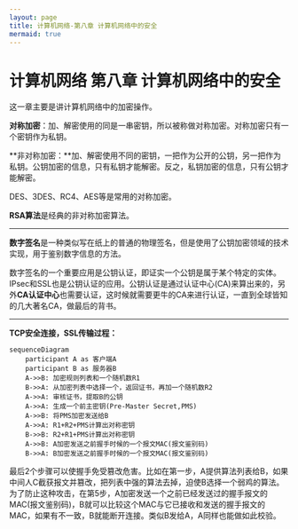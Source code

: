```yaml
---
layout: page
title: 计算机网络-第八章 计算机网络中的安全
mermaid: true
---
```




# 计算机网络 第八章 计算机网络中的安全

这一章主要是讲计算机网络中的加密操作。

**对称加密**：加、解密使用的同是一串密钥，所以被称做对称加密。对称加密只有一个密钥作为私钥。 

**非对称加密：**加、解密使用不同的密钥，一把作为公开的公钥，另一把作为私钥。公钥加密的信息，只有私钥才能解密。反之，私钥加密的信息，只有公钥才能解密。 



DES、3DES、RC4、AES等是常用的对称加密。

**RSA算法**是经典的非对称加密算法。

---

**数字签名**是一种类似写在纸上的普通的物理签名，但是使用了公钥加密领域的技术实现，用于鉴别数字信息的方法。

数字签名的一个重要应用是公钥认证，即证实一个公钥是属于某个特定的实体。IPsec和SSL也是公钥认证的应用。公钥认证是通过认证中心(CA)来算出来的，另外**CA认证中心**也需要认证，这时候就需要更牛的CA来进行认证，一直到全球皆知的几大著名CA，做最后的背书。



---



**TCP安全连接，SSL传输过程：**

```mermaid
sequenceDiagram
	participant A as 客户端A
	participant B as 服务器B
	A->>B: 加密规则列表和一个随机数R1
    B->>A: 从加密列表中选择一个，返回证书，再加一个随机数R2
    A->>A: 审核证书，提取B的公钥
    A->>A: 生成一个前主密钥(Pre-Master Secret,PMS)
    A->>B: 将PMS加密发送给B
    A->>A: R1+R2+PMS计算出对称密钥
    B->>B: R2+R1+PMS计算出对称密钥
    A->>B: A加密发送之前握手时候的一个报文MAC(报文鉴别码)
    B->>A: B加密发送之前握手时候的一个报文MAC(报文鉴别码)
```

最后2个步骤可以使握手免受篡改危害。比如在第一步，A提供算法列表给B，如果中间人C截获报文并篡改，把列表中强的算法去掉，迫使B选择一个弱鸡的算法。为了防止这种攻击，在第5步，A加密发送一个之前已经发送过的握手报文的MAC(报文鉴别码)，B就可以比较这个MAC与它已接收和发送的握手报文的MAC，如果有不一致，B就能断开连接。类似B发给A，A同样也能做如此校验。



